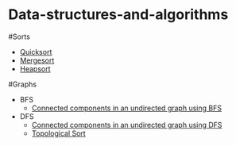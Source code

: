 # Data-structures-and-algorithms

#Sorts<br/>
<ul>
<li><a target="_blank" href="https://raw.githubusercontent.com/rvbugs0/Data-structures-and-algorithms/master/sorts/QuickSort.java">Quicksort</a></li> 
<li><a target="_blank" href="https://raw.githubusercontent.com/rvbugs0/Data-structures-and-algorithms/master/sorts/MergeSort.java">Mergesort</a></li>
<li><a target="_blank" href="https://raw.githubusercontent.com/rvbugs0/Data-structures-and-algorithms/master/sorts/HeapSort.java">Heapsort</a></li> 
</ul>


#Graphs<br/>
<ul>
<li>BFS
	<ul><li><a  target="_blank" href="https://raw.githubusercontent.com/rvbugs0/Data-structures-and-algorithms/master/graphs/connected-components-in-undirected-graphs/ConnectedComponentsInUndirectedGraphs.java">Connected components in an undirected graph using BFS</a></li></ul>
<li>DFS
	<ul>
		<li><a  target="_blank" href="https://raw.githubusercontent.com/rvbugs0/Data-structures-and-algorithms/master/graphs/connected-components-in-undirected-graphs/ConnectedComponentsDFS.java">Connected components in an undirected graph using DFS</a></li>
		<li><a  target="_blank" href="https://raw.githubusercontent.com/rvbugs0/Data-structures-and-algorithms/master/graphs/topological-sort/TopologicalSort.java">Topological Sort</a></li>
	</ul>
</ul>


